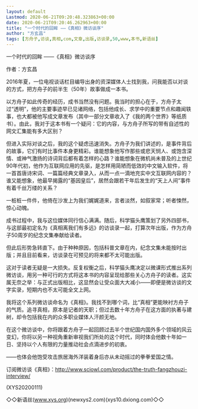 ```yaml
---
layout: default
Lastmod: 2020-06-21T09:20:48.323863+00:00
date: 2020-06-21T09:20:46.262963+00:00
title: "一个时代的回眸 ——《真相》微访谈序"
author: "方玄昌"
tags: [方舟子,访谈,真相,com,文章,出版,访谈录,50,www,本书,新语丝]
---
```


一个时代的回眸 ——《真相》微访谈序

作者：方玄昌

2016年夏，一位电视谈话栏目编导出身的资深媒体人士找到我，问我能否以对谈的方式，把方舟子的前半生（50年）故事做成一本书。

以方舟子如此传奇的经历，成书当然没有问题。我当时的担心在于，方舟子太过“透明”，他的主要事迹早已见诸网络，包括他成长、求学中的重要节点和趣闻轶事，也大都被他写成文章发布（其中一部分文章收入了《我的两个世界》等纸质书）。由此，我对于这本书有一个疑问：它的内容，与方舟子所写的带有自述性的网文汇集能有多大区别？

但进入实际对谈之后，我的这个疑虑迅速消失。方舟子为我们讲述的，是事件背后的故事，它们有时比事件本身更精彩。谁能想象他写作那些或悲天悯人、或饱含深情、或神气激扬的诗词背后都有着怎样的心路？谁能想象在微机尚未普及的上世纪90年代初，他作为互联网应用的先驱，是怎样用简陋而低效的中文输入软件，将一首首唐诗宋词、一篇篇经典文章录入，从而一点一滴地充实中文互联网内容的？谁又能想象，他最早揭露的“基因皇后”，居然会跟若干年后发生的“天上人间”事件有着千丝万缕的关系？

一桩桩一件件，他倚在沙发上为我们娓娓道来，言者淡然，如叙家常；听者悚然，惊心动魄。

成书过程中，我与这位媒体同行信心满满。随后，科学猫头鹰策划了另外四部书，与这部最初定名为《真相离我们有多远》的访谈录一起，打算次年出版，作为方舟子50周岁的纪念文集奉献给读者。

但此后形势急转直下。由于种种原因，包括科普文章在内，纪念文集未能按时出版；并且目前看来，访谈录在可预见的将来都不太可能出版。

这对于读者无疑是一大损失。反复权衡之后，科学猫头鹰决定以微课形式推出系列微访谈，用另一种可行的方式将这本书的内容呈现给那些关心方舟子的读者。这实属无奈之举：与正式出版相比，这显然会让受众面大大减小——即便是微访谈的文字实录，短期内也不太可能全文上网。

我将这个系列微访谈命名为《真相》。我找不到哪个词，比“真相”更能映衬方舟子的气质。追寻真相，原本是记者的天职；但过去数十年方舟子在这方面的执著与建树，却令包括我在内的众多职业媒体人汗颜无地。

在这个微访谈中，你将跟着方舟子一起回顾过去半个世纪国内国外多个领域的风云变幻，你将以另一种视角重新审视我们所处的这个时代，同时体会他数十年如一日、坚持以个人有限的力量推动社会点滴进步的初衷。

——也体会他饱受攻击旅居海外洋装着身后亦从未动摇过的拳拳爱国之情。

订阅微访谈《真相》：http://www.sciowl.com/product/the-truth-fangzhouzi-interview/

(XYS20200111)

◇◇新语丝(www.xys.org)(newxys2.com)(xys10.dxiong.com)◇◇

